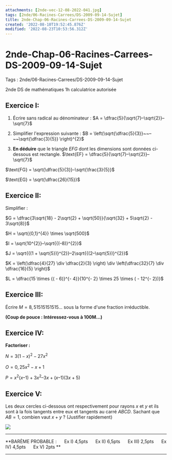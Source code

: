 ```yaml
---
attachments: [2nde-vec-12-08-2022-041.jpg]
tags: [2nde/06-Racines-Carrees/DS-2009-09-14-Sujet]
title: 2nde-Chap-06-Racines-Carrees-DS-2009-09-14-Sujet
created: '2022-08-10T19:52:45.876Z'
modified: '2022-08-23T10:53:56.312Z'
---
```


# 2nde-Chap-06-Racines-Carrees-DS-2009-09-14-Sujet


Tags : 2nde/06-Racines-Carrees/DS-2009-09-14-Sujet


2nde  DS de mathématiques 1h calculatrice autorisée 

## Exercice I:

1) Écrire sans radical au dénominateur :
$A = \dfrac{5}{\sqrt{7}–\sqrt{2}}–\sqrt{7}$

2) Simplifier l'expression suivante :
$B = \left(\sqrt{\dfrac{5}{3}}~~–~~\sqrt{\dfrac{3}{5}} \right)^{2}$

3) **En déduire** que le triangle $EFG$ dont les dimensions sont données ci-dessous est rectangle.
$\text{EF} = \dfrac{5}{\sqrt{7}–\sqrt{2}}–\sqrt{7}$

$\text{FG} = \sqrt{\dfrac{5}{3}}–\sqrt{\frac{3}{5}}$

$\text{EG} = \sqrt{\dfrac{26}{15}}$

## Exercice II:

Simplifier :

$G = \dfrac{3\sqrt{18} - 2\sqrt{2} + \sqrt{50}}{\sqrt{32} + 5\sqrt{2} - 3\sqrt{8}}$


$H = \sqrt{{0,1}^{4}} \times \sqrt{500}$


$I = \sqrt{10^{2}}–\sqrt{{(–8)}^{2}}$



$J = \sqrt{{(1 + \sqrt{5})}^{2}}–2\sqrt{{(2–\sqrt{5})}^{2}}$


$K = \left(\dfrac{4}{27} \div \dfrac{2}{3} \right) \div \left(\dfrac{32}{7} \div \dfrac{16}{5} \right)$


$L = \dfrac{15 \times {( - 6)}^{- 4}}{10^{- 2} \times 25 \times ( - 12^{- 2})}$


## Exercice III:


Écrire $M = 8,51515151515...$ sous la forme d'une fraction irréductible.

**(Coup de pouce : Intéressez-vous à 100M\...)**

## Exercice IV:

**Factoriser :**

$N = 3{(1 - x)}^{2} - 27x^{2}$ 

$O = 0,25x^{2} - x + 1$

$P = x^{2}(x–1) + 3x^{2}–3x + (x–1)(3x + 5)$


## Exercice V:

Les deux cercles ci-dessous ont respectivement pour rayons $x$ et $y$ et ils sont à la fois tangents entre eux et tangents au carré $ABCD$.
Sachant que $AB = 1$, combien vaut $x + y$ ? (Justifier rapidement)


![](@attachment/2nde-vec-12-08-2022-041.jpg)

---


**BARÈME PROBABLE : $~~~~$ Ex I) 4,5pts $~~~~$ Ex II) 6,5pts $~~~~$  Ex III) 2,5pts $~~~~$  Ex IV) 4,5pts $~~~~$ Ex V) 2pts **

---
